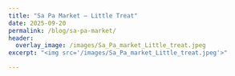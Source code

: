 ```yaml
---
title: "Sa Pa Market – Little Treat"
date: 2025-09-20
permalink: /blog/sa-pa-market/
header:
  overlay_image: /images/Sa_Pa_market_Little_treat.jpeg
excerpt: "<img src='/images/Sa_Pa_market_Little_treat.jpeg'>"

---
```

